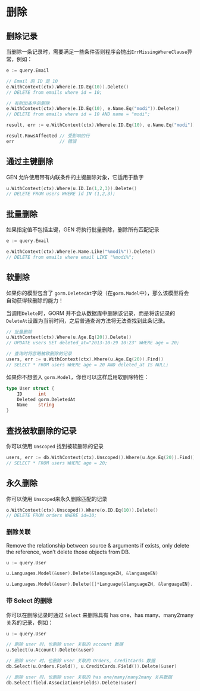 # 删除

## 删除记录

当删除一条记录时，需要满足一些条件否则程序会抛出`ErrMissingWhereClause`异常，例如：

```go
e := query.Email

// Email 的 ID 是 10
e.WithContext(ctx).Where(e.ID.Eq(10)).Delete()
// DELETE from emails where id = 10;

// 有附加条件的删除
e.WithContext(ctx).Where(e.ID.Eq(10), e.Name.Eq("modi")).Delete()
// DELETE from emails where id = 10 AND name = "modi";

result, err := e.WithContext(ctx).Where(e.ID.Eq(10), e.Name.Eq("modi")).Delete()

result.RowsAffected // 受影响的行
err                 // 错误
```

## 通过主键删除

GEN 允许使用带有内联条件的主键删除对象，它适用于数字

```go
u.WithContext(ctx).Where(u.ID.In(1,2,3)).Delete()
// DELETE FROM users WHERE id IN (1,2,3);
```

## 批量删除

如果指定值不包括主键，GEN 将执行批量删除，删除所有匹配记录

```go
e := query.Email

e.WithContext(ctx).Where(e.Name.Like("%modi%")).Delete()
// DELETE from emails where email LIKE "%modi%";
```

## 软删除

如果你的模型包含了 `gorm.DeletedAt`字段（在`gorm.Model`中），那么该模型将会自动获得软删除的能力！

当调用`Delete`时，GORM 并不会从数据库中删除该记录，而是将该记录的`DeleteAt`设置为当前时间，之后普通查询方法将无法查找到此条记录。

```go
// 批量删除
u.WithContext(ctx).Where(u.Age.Eq(20)).Delete()
// UPDATE users SET deleted_at="2013-10-29 10:23" WHERE age = 20;

// 查询时将忽略被软删除的记录
users, err := u.WithContext(ctx).Where(u.Age.Eq(20)).Find()
// SELECT * FROM users WHERE age = 20 AND deleted_at IS NULL;
```

如果你不想嵌入 `gorm.Model`，你也可以这样启用软删除特性：

```go
type User struct {
    ID      int
    Deleted gorm.DeletedAt
    Name    string
}
```

## 查找被软删除的记录

你可以使用 `Unscoped` 找到被软删除的记录

```go
users, err := db.WithContext(ctx).Unscoped().Where(u.Age.Eq(20)).Find()
// SELECT * FROM users WHERE age = 20;
```

## 永久删除

你可以使用 `Unscoped`来永久删除匹配的记录

```go
o.WithContext(ctx).Unscoped().Where(o.ID.Eq(10)).Delete()
// DELETE FROM orders WHERE id=10;
```

### 删除关联

Remove the relationship between source & arguments if exists, only delete the reference, won’t delete those objects from DB.

```go
u := query.User

u.Languages.Model(&user).Delete(&languageZH, &languageEN)

u.Languages.Model(&user).Delete([]*Language{&languageZH, &languageEN}...)
```

### 带 Select 的删除

你可以在删除记录时通过 `Select` 来删除具有 has one、has many、many2many 关系的记录，例如：

```go
u := query.User

// 删除 user 时，也删除 user 关联的 account 数据
u.Select(u.Account).Delete(&user)

// 删除 user 时，也删除 user 关联的 Orders, CreditCards 数据
db.Select(u.Orders.Field(), u.CreditCards.Field()).Delete(&user)

// 删除 user 时，也删除 user 关联的 has one/many/many2many 关系数据
db.Select(field.AssociationsFields).Delete(&user)
```
